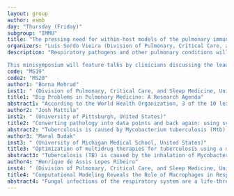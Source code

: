 ```yaml
---
layout: group
author: esmb
day: "Thursday (Friday)"
subgroup: "IMMU"
title: "The pressing need for within-host models of the pulmonary immune response"
organizers: "Luis Sordo Vieira (Division of Pulmonary, Critical Care, and Sleep Medicine, University of Florida, United States), Marissa Renardy (University of Michigan/Applied BioMath, United States), Tracy Stepien (Department of Mathematics, University of Florida, United States)"
description: "Respiratory pathogens and other pulmonary conditions will remain as leading threats to human health in the foreseeable future. The COVID-19 pandemic exemplified how mathematical models are integral to a quick and effective response to mitigating respiratory infections. Although many epidemiological models exist for the spread of disease, there is a need for within-host computational models of the immune response to respiratory pathogens that can be personalized to predict host-centric responses. 

This minisymposium will feature talks by clinicians discussing the leading problems in pulmonology, experimentalists discussing available tools for data acquisition including animal models, and computational modelers discussing models of the immune response to leading respiratory pathogens and related conditions."
code: "MS19"
code2: "MS20"
author1: "Borna Mehrad"
inst1: " (Division of Pulmonary, Critical Care, and Sleep Medicine, University of Florida, United States)"
title1: "Big Problems in Pulmonary Medicine: A Research Agenda"
abstract1: "According to the World Health Organization, 3 of the 10 leading causes of death worldwide are lung diseases. In order, these are pneumonia (in which category I include COVID-19 and tuberculosis), chronic obstructive pulmonary disease, and lung cancer — these illnesses are a good place to start a discussion about a research agenda about the big problems in pulmonary medicine. In this talk, I will give an overview of each illness from a clinical and biological perspective, discuss some recent discoveries in each field, and end with key unresolved questions for each category."
author2: "Josh Mattila"
inst2: " (University of Pittsburgh, United States)"
title2: "Converting pathology into data points and back again: using systems immunology to investigate cause-effect relationships in tuberculosis"
abstract2: "Tuberculosis is caused by Mycobacterium tuberculosis (Mtb), a bacterium that infects nearly a third of the world’s population. The human immune system is very effective at combatting Mtb and most infected people never experience symptomatic TB but there are still more than 10 million new TB cases and almost 2 million deaths from TB per year. Granulomas are the hallmark of TB and these multicellular lesions form in Mtb-infected tissues. Under optimal conditions, granulomas prevent bacterial dissemination and can generate sterilizing immunity but under suboptimal conditions, granulomas are sites of bacterial persistence and replication. Unfortunately, it is difficult to identify correlates of immunity in TB because granulomas occur in tissues that cannot be sampled and most of our information on immunity in TB comes from peripheral blood or murine TB models, neither of which replicate fully immunity in granulomas. Granulomas from experimentally-infected nonhuman primates (NHP) offer a human-like alternative but inter-granuloma heterogeneity and difficulties assessing the temporal trajectory of granuloma maturation and function make it difficult to interpret data from NHP granulomas. Computational models of granulomas, powered by biologic data obtained from ex vivo wet-lab studies on NHP granulomas, can model aspects of granuloma biology that correlate with protective or detrimental immunity. Here, I review how we have used biologic data from NHP granulomas to calibrate and validate GranSim, a computational granuloma model developed by the Kirschner Lab at the University of Michigan."
author3: "Maral Budak"
inst3: " (University of Michigan Medical School, United States)"
title3: "Optimization of multidrug therapies for tuberculosis using a multi-scale computational model"
abstract3: "Tuberculosis (TB) is caused by the inhalation of Mycobacterium tuberculosis (Mtb), leading to ~1.5 million deaths every year. Mtb mainly infects lungs and triggers the formation of dense cellular structures composed of immune cells, bacteria, and dead tissue, called granulomas. The complex structure of granulomas prevents the effective penetration of antibiotics used to treat TB. Moreover, the heterogeneity of granulomas gives rise to various microenvironments for Mtb, where bacteria acquire different metabolic states that determine the potency of antibiotics either singly or in combination. Due to these reasons, TB treatment requires treatment with multiple antibiotics over long periods (6-9 months), causing prolonged side effects and compliance issues. Optimizing multidrug therapies and regimens for TB is essential to treat TB more effectively. In this study, we combined in vitro drug interaction predictions within GranSim, our computational model of granuloma formation and drug activity that simulates spatio-temporal granuloma drug dynamics. By systematically testing drug candidate regimens and considering drug interactions, we predict optimal drug regimens to be tested in vivo. This study will potentially lead to the discovery of more effective drug regimens that shorten the treatment window and have fewer side effects."
author4: "Henrique de Assis Lopes Ribeiro"
inst4: " (Division of Pulmonary, Critical Care, and Sleep Medicine, University of Florida, United States)"
title4: "Computational Modeling Reveals the Role of Macrophages in Respiratory A. fumigatus Infection in Immunocompromised Hosts"
abstract4: "Fungal infections of the respiratory system are a life-threatening complication for immunocompromised patients. Invasive pulmonary aspergillosis, caused by the airborne mold Aspergillus fumigatus, has a mortality rate of up to 50% in this patient population. The lack of neutrophils, a common immunodeficiency caused by, e.g.,chemotherapy, disables a mechanism of sequestering iron from the pathogen, an important virulence factor. This paper shows that a key reason why macrophages are unable to control the infection in the absence of neutrophils is the onset of hemorrhaging, as the fungus punctures the alveolar wall. The result is that the fungus gains access to heme-bound iron. At the same time, the macrophage response to the fungus is impaired. We show that these two phenomena together enable the infection to be successful. A key technology used in this work is a novel dynamic computational model used as a virtual laboratory to guide the discovery process. The paper shows how it can be used further to explore potential therapeutics to strengthen the macrophage response."
---
```

